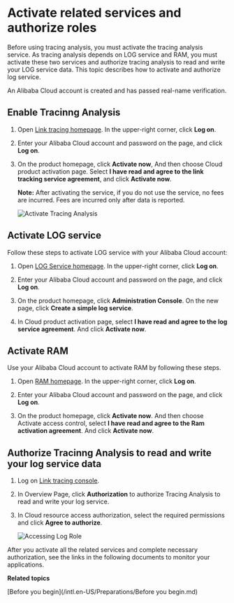 # Activate related services and authorize roles

Before using tracing analysis, you must activate the tracing analysis service. As tracing analysis depends on LOG service and RAM, you must activate these two services and authorize tracing analysis to read and write your LOG service data. This topic describes how to activate and authorize log service.

An Alibaba Cloud account is created and has passed real-name verification.

## Enable Tracinng Analysis

1.  Open [Link tracing homepage](https://www.aliyun.com/product/xtrace). In the upper-right corner, click **Log on**.

2.  Enter your Alibaba Cloud account and password on the page, and click **Log on**.

3.  On the product homepage, click **Activate now**, And then choose Cloud product activation page. Select **I have read and agree to the link tracking service agreement**, and click **Activate now**.

    **Note:** After activating the service, if you do not use the service, no fees are incurred. Fees are incurred only after data is reported.

    ![Activate Tracing Analysis](https://static-aliyun-doc.oss-accelerate.aliyuncs.com/assets/img/en-US/2806359851/p53824.png)


## Activate LOG service

Follow these steps to activate LOG service with your Alibaba Cloud account:

1.  Open [LOG Service homepage](https://www.aliyun.com/product/sls). In the upper-right corner, click **Log on**.

2.  Enter your Alibaba Cloud account and password on the page, and click **Log on**.

3.  On the product homepage, click **Administration Console**. On the new page, click **Create a simple log service**.

4.  In Cloud product activation page, select **I have read and agree to the log service agreement**. And click **Activate now**.


## Activate RAM

Use your Alibaba Cloud account to activate RAM by following these steps.

1.  Open [RAM homepage](https://www.aliyun.com/product/ram). In the upper-right corner, click **Log on**.

2.  Enter your Alibaba Cloud account and password on the page, and click **Log on**.

3.  On the product homepage, click **Activate now**. And then choose Activate access control, select **I have read and agree to the Ram activation agreement**. And click **Activate now**.


## Authorize Tracinng Analysis to read and write your log service data

1.  Log on [Link tracing console](https://tracing-analysis.console.aliyun.com/).

2.  In Overview Page, click **Authorization** to authorize Tracing Analysis to read and write your log service.

3.  In Cloud resource access authorization, select the required permissions and click **Agree to authorize**.

    ![Accessing Log Role](https://static-aliyun-doc.oss-accelerate.aliyuncs.com/assets/img/en-US/1436676951/p53825.png)


After you activate all the related services and complete necessary authorization, see the links in the following documents to monitor your applications.

**Related topics**  


[Before you begin](/intl.en-US/Preparations/Before you begin.md)

